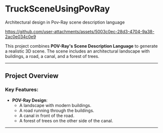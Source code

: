 # TruckSceneUsingPovRay

Architectural design in Pov-Ray scene description language

https://github.com/user-attachments/assets/5003c0ec-28d3-4704-9a38-2ac0e034c0e9

This project combines **POV-Ray's Scene Description Language** to generate a realistic 3D scene. The scene includes an architectural landscape with buildings, a road, a canal, and a forest of trees.

---

## Project Overview

### Key Features:
- **POV-Ray Design**: 
   - A landscape with modern buildings.
   - A road running through the buildings.
   - A canal in front of the road.
   - A forest of trees on the other side of the canal.
---



